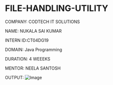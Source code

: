 # FILE-HANDLING-UTILITY

COMPANY: CODTECH IT SOLUTIONS

NAME:  NUKALA SAI KUMAR

INTERN ID:CT04DG19

DOMAIN:  Java Programming

DURATION: 4 WEEEKS

MENTOR: NEELA SANTOSH

OUTPUT:
![Image](https://github.com/user-attachments/assets/2d857724-b01c-4740-a333-963709e0fd0a)



